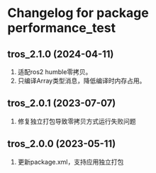 # Changelog for package performance_test

tros_2.1.0 (2024-04-11)
------------------
1. 适配ros2 humble零拷贝。
2. 只编译Array类型消息，降低编译时内存占用。

tros_2.0.1 (2023-07-07)
------------------
1. 修复独立打包导致零拷贝方式运行失败问题


tros_2.0.0 (2023-05-11)
------------------
1. 更新package.xml，支持应用独立打包
